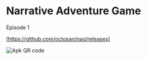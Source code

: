 # Narrative Adventure Game
Episode 1

[https://github.com/octosan/nag/releases]

![Apk QR code](https://github.com/octosan/nag/releases)
